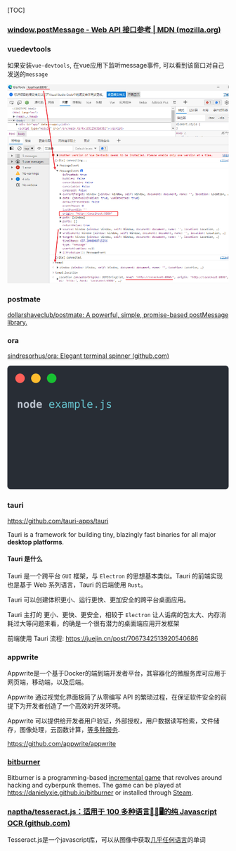 [TOC]

### [window.postMessage - Web API 接口参考 | MDN (mozilla.org)](https://developer.mozilla.org/zh-CN/docs/Web/API/Window/postMessage)



### vuedevtools

如果安装`vue-devtools`, 在vue应用下监听message事件, 可以看到该窗口对自己发送的`message` 

![image-20220511160840731](./imgs/image-20220511160840731.png)



### postmate

[dollarshaveclub/postmate:  A powerful, simple, promise-based postMessage library.](https://github.com/dollarshaveclub/postmate)





### ora

[sindresorhus/ora: Elegant terminal spinner (github.com)](https://github.com/sindresorhus/ora)

![img](./imgs/screenshot.svg)



### tauri

https://github.com/tauri-apps/tauri

Tauri is a framework for building tiny, blazingly fast binaries for all major **desktop platforms**. 

#### Tauri 是什么

Tauri 是一个跨平台 `GUI` 框架，与 `Electron` 的思想基本类似。Tauri 的前端实现也是基于 Web 系列语言，Tauri 的后端使用 `Rust`。

Tauri 可以创建体积更小、运行更快、更加安全的跨平台桌面应用。

Tauri 主打的 更小、更快、更安全，相较于 `Electron` 让人诟病的包太大、内存消耗过大等问题来看，的确是一个很有潜力的桌面端应用开发框架

前端使用 Tauri 流程: https://juejin.cn/post/7067342513920540686





### appwrite

Appwrite是一个基于Docker的端到端开发者平台，其容器化的微服务库可应用于网页端，移动端，以及后端。

Appwrite 通过视觉化界面极简了从零编写 API 的繁琐过程，在保证软件安全的前提下为开发者创造了一个高效的开发环境。

Appwrite 可以提供给开发者用户验证，外部授权，用户数据读写检索，文件储存，图像处理，云函数计算，[等多种服务](https://appwrite.io/docs).

https://github.com/appwrite/appwrite





### [bitburner](https://github.com/danielyxie/bitburner)

Bitburner is a programming-based [incremental game](https://en.wikipedia.org/wiki/Incremental_game) that revolves around hacking and cyberpunk themes. The game can be played at https://danielyxie.github.io/bitburner or installed through [Steam](https://store.steampowered.com/app/1812820/Bitburner/).



### [naptha/tesseract.js：适用于 100 多种语言📖🎉🖥的纯 Javascript OCR (github.com)](https://github.com/naptha/tesseract.js)

Tesseract.js是一个javascript库，可以从图像中获取[几乎任何语言](https://github.com/naptha/tesseract.js/blob/master/docs/tesseract_lang_list.md)的单词
